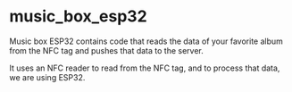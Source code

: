# music_box_esp32
Music box ESP32 contains code that reads the data of your favorite album from the NFC tag and pushes that data to the server.  

It uses an NFC reader to read from the NFC tag, and to process that data, we are using ESP32.
